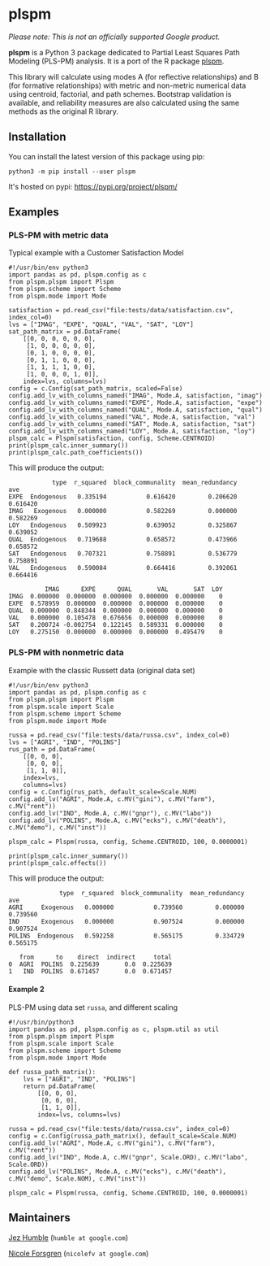 # plspm

_Please note: This is not an officially supported Google product._

**plspm** is a Python 3 package dedicated to Partial Least Squares Path Modeling (PLS-PM) analysis. It is a port of the R package [plspm](https://github.com/gastonstat/plspm).

This library will calculate using modes A (for reflective relationships) and B (for formative relationships) with metric and non-metric numerical data using centroid, factorial, and path schemes. Bootstrap validation is available, and reliability measures are also calculated using the same methods as the original R library.

## Installation
You can install the latest version of this package using pip:

`python3 -m pip install --user plspm`

It's hosted on pypi: https://pypi.org/project/plspm/

## Examples

### PLS-PM with metric data

Typical example with a Customer Satisfaction Model

```
#!/usr/bin/env python3
import pandas as pd, plspm.config as c
from plspm.plspm import Plspm
from plspm.scheme import Scheme
from plspm.mode import Mode

satisfaction = pd.read_csv("file:tests/data/satisfaction.csv", index_col=0)
lvs = ["IMAG", "EXPE", "QUAL", "VAL", "SAT", "LOY"]
sat_path_matrix = pd.DataFrame(
    [[0, 0, 0, 0, 0, 0],
     [1, 0, 0, 0, 0, 0],
     [0, 1, 0, 0, 0, 0],
     [0, 1, 1, 0, 0, 0],
     [1, 1, 1, 1, 0, 0],
     [1, 0, 0, 0, 1, 0]],
    index=lvs, columns=lvs)
config = c.Config(sat_path_matrix, scaled=False)
config.add_lv_with_columns_named("IMAG", Mode.A, satisfaction, "imag")
config.add_lv_with_columns_named("EXPE", Mode.A, satisfaction, "expe")
config.add_lv_with_columns_named("QUAL", Mode.A, satisfaction, "qual")
config.add_lv_with_columns_named("VAL", Mode.A, satisfaction, "val")
config.add_lv_with_columns_named("SAT", Mode.A, satisfaction, "sat")
config.add_lv_with_columns_named("LOY", Mode.A, satisfaction, "loy")
plspm_calc = Plspm(satisfaction, config, Scheme.CENTROID)
print(plspm_calc.inner_summary())
print(plspm_calc.path_coefficients())
```

This will produce the output:
```
            type  r_squared  block_communality  mean_redundancy       ave
EXPE  Endogenous   0.335194           0.616420         0.206620  0.616420
IMAG   Exogenous   0.000000           0.582269         0.000000  0.582269
LOY   Endogenous   0.509923           0.639052         0.325867  0.639052
QUAL  Endogenous   0.719688           0.658572         0.473966  0.658572
SAT   Endogenous   0.707321           0.758891         0.536779  0.758891
VAL   Endogenous   0.590084           0.664416         0.392061  0.664416

          IMAG      EXPE      QUAL       VAL       SAT  LOY
IMAG  0.000000  0.000000  0.000000  0.000000  0.000000    0
EXPE  0.578959  0.000000  0.000000  0.000000  0.000000    0
QUAL  0.000000  0.848344  0.000000  0.000000  0.000000    0
VAL   0.000000  0.105478  0.676656  0.000000  0.000000    0
SAT   0.200724 -0.002754  0.122145  0.589331  0.000000    0
LOY   0.275150  0.000000  0.000000  0.000000  0.495479    0
```

### PLS-PM with nonmetric data

Example with the classic Russett data (original data set)

```
#!/usr/bin/env python3
import pandas as pd, plspm.config as c
from plspm.plspm import Plspm
from plspm.scale import Scale
from plspm.scheme import Scheme
from plspm.mode import Mode

russa = pd.read_csv("file:tests/data/russa.csv", index_col=0)
lvs = ["AGRI", "IND", "POLINS"]
rus_path = pd.DataFrame(
    [[0, 0, 0],
     [0, 0, 0],
     [1, 1, 0]],
    index=lvs,
    columns=lvs)
config = c.Config(rus_path, default_scale=Scale.NUM)
config.add_lv("AGRI", Mode.A, c.MV("gini"), c.MV("farm"), c.MV("rent"))
config.add_lv("IND", Mode.A, c.MV("gnpr"), c.MV("labo"))
config.add_lv("POLINS", Mode.A, c.MV("ecks"), c.MV("death"), c.MV("demo"), c.MV("inst"))

plspm_calc = Plspm(russa, config, Scheme.CENTROID, 100, 0.0000001)

print(plspm_calc.inner_summary())
print(plspm_calc.effects())
```

This will produce the output:
```
              type  r_squared  block_communality  mean_redundancy       ave
AGRI     Exogenous   0.000000           0.739560         0.000000  0.739560
IND      Exogenous   0.000000           0.907524         0.000000  0.907524
POLINS  Endogenous   0.592258           0.565175         0.334729  0.565175

   from      to    direct  indirect     total
0  AGRI  POLINS  0.225639       0.0  0.225639
1   IND  POLINS  0.671457       0.0  0.671457
```

#### Example 2

PLS-PM using data set `russa`, and different scaling

```
#!/usr/bin/python3
import pandas as pd, plspm.config as c, plspm.util as util
from plspm.plspm import Plspm
from plspm.scale import Scale
from plspm.scheme import Scheme
from plspm.mode import Mode

def russa_path_matrix():
    lvs = ["AGRI", "IND", "POLINS"]
    return pd.DataFrame(
        [[0, 0, 0],
         [0, 0, 0],
         [1, 1, 0]],
        index=lvs, columns=lvs)

russa = pd.read_csv("file:tests/data/russa.csv", index_col=0)
config = c.Config(russa_path_matrix(), default_scale=Scale.NUM)
config.add_lv("AGRI", Mode.A, c.MV("gini"), c.MV("farm"), c.MV("rent"))
config.add_lv("IND", Mode.A, c.MV("gnpr", Scale.ORD), c.MV("labo", Scale.ORD))
config.add_lv("POLINS", Mode.A, c.MV("ecks"), c.MV("death"), c.MV("demo", Scale.NOM), c.MV("inst"))

plspm_calc = Plspm(russa, config, Scheme.CENTROID, 100, 0.0000001)
```

## Maintainers

[Jez Humble](https://continuousdelivery.com/)
  (`humble at google.com`)
  
[Nicole Forsgren](https://nicolefv.com/)
  (`nicolefv at google.com`)
